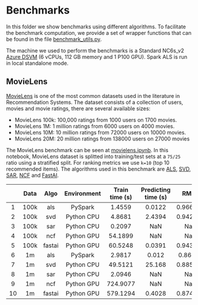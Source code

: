 # Benchmarks

In this folder we show benchmarks using different algorithms. To facilitate the benchmark computation, we provide a set of wrapper functions that can be found in the file [benchmark_utils.py](benchmark_utils.py).

The machine we used to perform the benchmarks is a Standard NC6s_v2 [Azure DSVM](https://azure.microsoft.com/en-us/services/virtual-machines/data-science-virtual-machines/) (6 vCPUs, 112 GB memory and 1 P100 GPU). Spark ALS is run in local standalone mode.

## MovieLens

[MovieLens](https://grouplens.org/datasets/movielens/) is one of the most common datasets used in the literature in Recommendation Systems. The dataset consists of a collection of users, movies and movie ratings, there are several available sizes:

* MovieLens 100k: 100,000 ratings from 1000 users on 1700 movies.
* MovieLens 1M: 1 million ratings from 6000 users on 4000 movies.
* MovieLens 10M: 10 million ratings from 72000 users on 10000 movies.
* MovieLens 20M: 20 million ratings from 138000 users on 27000 movies

The MovieLens benchmark can be seen at [movielens.ipynb](movielens.ipynb). In this notebook, MovieLens dataset is splitted into training/test sets at a `75/25` ratio using a stratified split. For ranking metrics we use `k=10` (top 10 recommended items). The algorithms used in this benchmark are [ALS](../notebooks/00_quick_start/als_movielens.ipynb), [SVD](../notebooks/02_model/surprise_svd_deep_dive.ipynb), [SAR](../notebooks/00_quick_start/sar_movielens.ipynb), [NCF](../notebooks/00_quick_start/ncf_movielens.ipynb) and [FastAI](../notebooks/00_quick_start/fastai_movielens.ipynb).

|  | Data | Algo | Environment | Train time (s) | Predicting time (s) | RMSE | MAE | R2 | Explained Variance | Recommending time (s) | MAP | nDCG@k | Precision@k | Recall@k |
| :-: | :-: | :-: | :-: | :-: | :-: | :-: | :-: | :-: | :-: | :-: | :-: | :-: | :-: | :-: |
| 1 | 100k | als | PySpark | 1.4559 | 0.0122 | 0.966788 | 0.754401 | 0.252924 | 0.248931 | 0.0504 | 0.004199 | 0.039901 | 0.043796 | 0.01458 |
| 2 | 100k | svd | Python CPU | 4.8681 | 2.4394 | 0.942123 | 0.744029 | 0.286765 | 0.28679 | 13.0406 | 0.012387 | 0.096353 | 0.091304 | 0.031478 |
| 3 | 100k | sar | Python CPU | 0.2097 | NaN | NaN | NaN | NaN | NaN | 0.1035 | 0.003903 | 0.033111 | 0.040827 | 0.02401 |
| 4 | 100k | ncf | Python GPU | 54.1899 | NaN | NaN | NaN | NaN | NaN | 2.6587 | 0.10772 | 0.396118 | 0.347296 | 0.180775 |
| 5 | 100k | fastai | Python GPU | 60.5248 | 0.0391 | 0.943084 | 0.744337 | 0.285308 | 0.287671 | 3.1092 | 0.025503 | 0.147866 | 0.130329 | 0.053824 |
| 6 | 1m | als | PySpark | 2.9817 | 0.012 | 0.86033 | 0.679312 | 0.412643 | 0.406617 | 0.0535 | 0.002089 | 0.026097 | 0.032715 | 0.010242 |
| 7 | 1m | svd | Python CPU | 49.5121 | 25.168 | 0.885022 | 0.696763 | 0.372067 | 0.372069 | 199.1151 | 0.008249 | 0.086251 | 0.080487 | 0.02107 |
| 8 | 1m | sar | Python CPU | 2.0946 | NaN | NaN | NaN | NaN | NaN | 2.3484 | 0.002482 | 0.034275 | 0.042438 | 0.015325 |
| 9 | 1m | ncf | Python GPU | 724.9077 | NaN | NaN | NaN | NaN | NaN | 37.7379 | 0.06145 | 0.342406 | 0.314461 | 0.106448 |
| 10 | 1m | fastai | Python GPU | 579.1294 | 0.4028 | 0.874465 | 0.695509 | 0.386959 | 0.389593 | 52.9108 | 0.026113 | 0.184184 | 0.167881 | 0.055633 |
